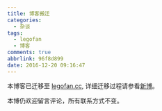 ```yaml
---
title: 博客搬迁
categories:
  - 杂谈
tags:
  - legofan
  - 博客
comments: true
abbrlink: 96f8d899
date: 2016-12-20 09:16:47
---
```


本博客已迁移至 [legofan.cc](http://legofan.cc), 详细迁移过程请参看[新博](http://legofan.cc/new-blog-new-feel-new-year/)。

本博仍欢迎留言评论，所有联系方式不变。